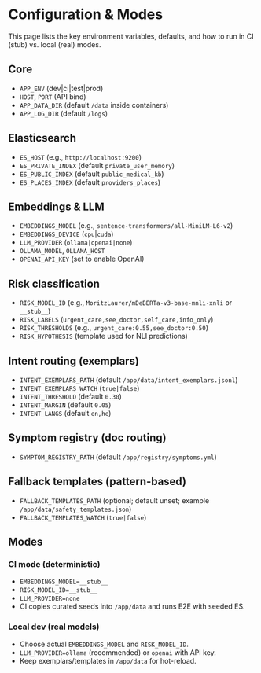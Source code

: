 # Configuration & Modes

This page lists the key environment variables, defaults, and how to run in CI (stub) vs. local (real) modes.

## Core

- `APP_ENV` (dev|ci|test|prod)
- `HOST`, `PORT` (API bind)
- `APP_DATA_DIR` (default `/data` inside containers)
- `APP_LOG_DIR` (default `/logs`)

## Elasticsearch

- `ES_HOST` (e.g., `http://localhost:9200`)
- `ES_PRIVATE_INDEX` (default `private_user_memory`)
- `ES_PUBLIC_INDEX` (default `public_medical_kb`)
- `ES_PLACES_INDEX` (default `providers_places`)

## Embeddings & LLM

- `EMBEDDINGS_MODEL` (e.g., `sentence-transformers/all-MiniLM-L6-v2`)
- `EMBEDDINGS_DEVICE` (`cpu`|`cuda`)
- `LLM_PROVIDER` (`ollama|openai|none`)
- `OLLAMA_MODEL`, `OLLAMA_HOST`
- `OPENAI_API_KEY` (set to enable OpenAI)

## Risk classification

- `RISK_MODEL_ID` (e.g., `MoritzLaurer/mDeBERTa-v3-base-mnli-xnli` or `__stub__`)
- `RISK_LABELS` (`urgent_care,see_doctor,self_care,info_only`)
- `RISK_THRESHOLDS` (e.g., `urgent_care:0.55,see_doctor:0.50`)
- `RISK_HYPOTHESIS` (template used for NLI predictions)

## Intent routing (exemplars)

- `INTENT_EXEMPLARS_PATH` (default `/app/data/intent_exemplars.jsonl`)
- `INTENT_EXEMPLARS_WATCH` (`true|false`)
- `INTENT_THRESHOLD` (default `0.30`)
- `INTENT_MARGIN` (default `0.05`)
- `INTENT_LANGS` (default `en,he`)

## Symptom registry (doc routing)

- `SYMPTOM_REGISTRY_PATH` (default `/app/registry/symptoms.yml`)

## Fallback templates (pattern-based)

- `FALLBACK_TEMPLATES_PATH` (optional; default unset; example `/app/data/safety_templates.json`)
- `FALLBACK_TEMPLATES_WATCH` (`true|false`)

## Modes

### CI mode (deterministic)

- `EMBEDDINGS_MODEL=__stub__`
- `RISK_MODEL_ID=__stub__`
- `LLM_PROVIDER=none`
- CI copies curated seeds into `/app/data` and runs E2E with seeded ES.

### Local dev (real models)

- Choose actual `EMBEDDINGS_MODEL` and `RISK_MODEL_ID`.
- `LLM_PROVIDER=ollama` (recommended) or `openai` with API key.
- Keep exemplars/templates in `/app/data` for hot-reload.
